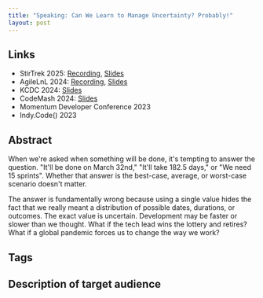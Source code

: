 ```yaml
---
title: "Speaking: Can We Learn to Manage Uncertainty? Probably!"
layout: post
---
```


## Links

* StirTrek 2025: [Recording](https://www.youtube.com/watch?v=8IMVuy85ebc), [Slides](https://www.dropbox.com/scl/fi/90vfx6cu5sdy4r91t1mr6/Can-We-Learn-to-Manage-Uncertainty_-Probably-StirTrek-2025.pdf?rlkey=v35p9ycttl1ep1c53pw52qe8w&st=51h1e2ec&dl=0)
* AgileLnL 2024: [Recording](https://www.youtube.com/watch?v=APUJNQYAz54), [Slides](https://www.dropbox.com/scl/fi/ghl4q2i7nwc9ggchnk7e8/Can-We-Learn-to-Manage-Uncertainty_-Probably-Agile-LnL-2024.pdf?rlkey=q0560iw3jsg52bniwa3zlrcm4&st=w493w2dz&dl=0)
* KCDC 2024: [Slides](https://www.dropbox.com/scl/fi/157vvcw9pt2eaqp9mav2d/Can-We-Learn-to-Manage-Uncertainty_-Probably-KCDC-2024.pdf?rlkey=yslitfr392posdepi35o01ubs&st=8yq75kdg&dl=0)
* CodeMash 2024: [Slides](https://www.dropbox.com/scl/fi/iyjtrhsgbsrpmp73nlyzo/Can-We-Learn-to-Manage-Uncertainty_-Probably-CodeMash-2024.pdf?rlkey=t5fiqrm3bgghon9wzoqnfpfz0&st=o8w3nqdp&dl=0)
* Momentum Developer Conference 2023
* Indy.Code() 2023

## Abstract

When we're asked when something will be done, it's tempting to answer the question. "It'll be done on March 32nd," "It'll take 182.5 days," or "We need 15 sprints". Whether that answer is the best-case, average, or worst-case scenario doesn't matter.

The answer is fundamentally wrong because using a single value hides the fact that we really meant a distribution of possible dates, durations, or outcomes. The exact value is uncertain. Development may be faster or slower than we thought. What if the tech lead wins the lottery and retires? What if a global pandemic forces us to change the way we work?

## Tags

## Description of target audience

